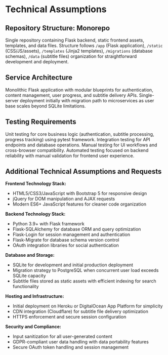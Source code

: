 # Technical Assumptions

## Repository Structure: Monorepo
Single repository containing Flask backend, static frontend assets, templates, and data files. Structure follows `/app` (Flask application), `/static` (CSS/JS/assets), `/templates` (Jinja2 templates), `/migrations` (database schemas), `/data` (subtitle files) organization for straightforward development and deployment.

## Service Architecture
Monolithic Flask application with modular blueprints for authentication, content management, user progress, and subtitle delivery APIs. Single-server deployment initially with migration path to microservices as user base scales beyond SQLite limitations.

## Testing Requirements
Unit testing for core business logic (authentication, subtitle processing, progress tracking) using pytest framework. Integration testing for API endpoints and database operations. Manual testing for UI workflows and cross-browser compatibility. Automated testing focused on backend reliability with manual validation for frontend user experience.

## Additional Technical Assumptions and Requests

**Frontend Technology Stack:**
- HTML5/CSS3/JavaScript with Bootstrap 5 for responsive design
- jQuery for DOM manipulation and AJAX requests
- Modern ES6+ JavaScript features for cleaner code organization

**Backend Technology Stack:**
- Python 3.9+ with Flask framework
- Flask-SQLAlchemy for database ORM and query optimization
- Flask-Login for session management and authentication
- Flask-Migrate for database schema version control
- OAuth integration libraries for social authentication

**Database and Storage:**
- SQLite for development and initial production deployment
- Migration strategy to PostgreSQL when concurrent user load exceeds SQLite capacity
- Subtitle files stored as static assets with efficient indexing for search functionality

**Hosting and Infrastructure:**
- Initial deployment on Heroku or DigitalOcean App Platform for simplicity
- CDN integration (Cloudflare) for subtitle file delivery optimization
- HTTPS enforcement and secure session configuration

**Security and Compliance:**
- Input sanitization for all user-generated content
- GDPR-compliant user data handling with data portability features
- Secure OAuth token handling and session management
